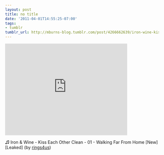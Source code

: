 ```yaml
---
layout: post
title: no title
date: '2011-04-01T14:55:25-07:00'
tags:
- tumblr
tumblr_url: http://mburns-blog.tumblr.com/post/4266662639/iron-wine-kiss-each-other-clean-01
---
```

<iframe width="400" height="300"  id="youtube_iframe" src="https://www.youtube.com/embed/06vA3Z42Vz8?feature=oembed&amp;enablejsapi=1&amp;origin=http://safe.txmblr.com&amp;wmode=opaque" frameborder="0" allowfullscreen></iframe>

♫ Iron &amp; Wine - Kiss Each Other Clean - 01 - Walking Far From Home [New] [Leaked] (by <a href="http://www.youtube.com/watch?v=06vA3Z42Vz8">rings4us</a>) 

